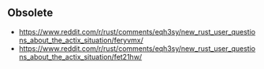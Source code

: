 ## Obsolete

- https://www.reddit.com/r/rust/comments/eqh3sy/new_rust_user_questions_about_the_actix_situation/feryvmx/
- https://www.reddit.com/r/rust/comments/eqh3sy/new_rust_user_questions_about_the_actix_situation/fet21hw/
